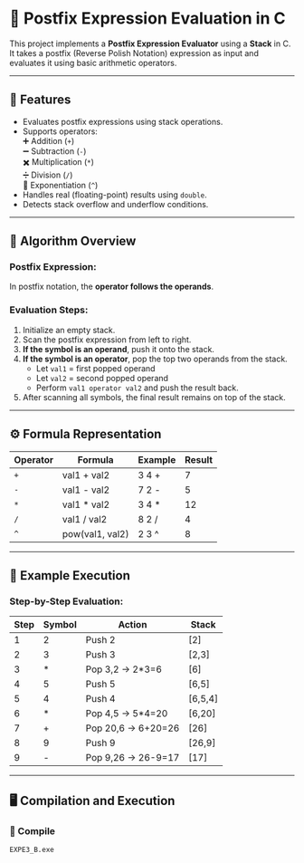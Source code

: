 # 🧮 Postfix Expression Evaluation in C

This project implements a **Postfix Expression Evaluator** using a **Stack** in C.  
It takes a postfix (Reverse Polish Notation) expression as input and evaluates it using basic arithmetic operators.

---

## 🚀 Features

- Evaluates postfix expressions using stack operations.  
- Supports operators:  
  ➕ Addition (`+`)  
  ➖ Subtraction (`-`)  
  ✖️ Multiplication (`*`)  
  ➗ Division (`/`)  
  🧠 Exponentiation (`^`)  
- Handles real (floating-point) results using `double`.  
- Detects stack overflow and underflow conditions.

---

## 🧩 Algorithm Overview

### Postfix Expression:
In postfix notation, the **operator follows the operands**.  

### Evaluation Steps:
1. Initialize an empty stack.  
2. Scan the postfix expression from left to right.  
3. **If the symbol is an operand**, push it onto the stack.  
4. **If the symbol is an operator**, pop the top two operands from the stack.  
   - Let `val1` = first popped operand  
   - Let `val2` = second popped operand  
   - Perform `val1 operator val2` and push the result back.  
5. After scanning all symbols, the final result remains on top of the stack.

---

## ⚙️ Formula Representation

| Operator | Formula | Example | Result |
|-----------|----------|----------|---------|
| `+` | val1 + val2 | 3 4 + | 7 |
| `-` | val1 - val2 | 7 2 - | 5 |
| `*` | val1 * val2 | 3 4 * | 12 |
| `/` | val1 / val2 | 8 2 / | 4 |
| `^` | pow(val1, val2) | 2 3 ^ | 8 |

---

## 🧠 Example Execution


### Step-by-Step Evaluation:
| Step | Symbol | Action | Stack |
|------|---------|--------|--------|
| 1 | 2 | Push 2 | [2] |
| 2 | 3 | Push 3 | [2,3] |
| 3 | * | Pop 3,2 → 2*3=6 | [6] |
| 4 | 5 | Push 5 | [6,5] |
| 5 | 4 | Push 4 | [6,5,4] |
| 6 | * | Pop 4,5 → 5*4=20 | [6,20] |
| 7 | + | Pop 20,6 → 6+20=26 | [26] |
| 8 | 9 | Push 9 | [26,9] |
| 9 | - | Pop 9,26 → 26-9=17 | [17] |


---

## 🖥️ Compilation and Execution

### 🔧 Compile
```bash
EXPE3_B.exe



